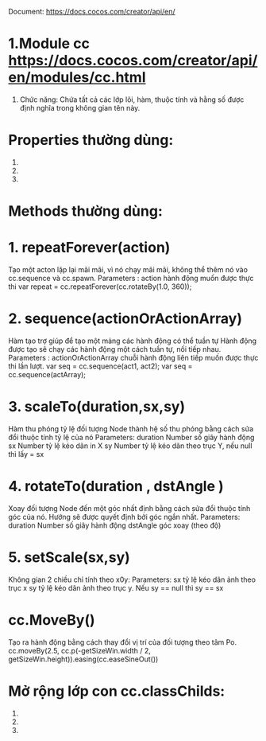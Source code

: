 Document:
https://docs.cocos.com/creator/api/en/

# 1.Module cc https://docs.cocos.com/creator/api/en/modules/cc.html

1. Chức năng: Chứa tất cả các lớp lõi, hàm, thuộc tính và hằng số được định nghĩa trong không gian tên này.

# Properties thường dùng:

1.
2.
3.

# Methods thường dùng:

# 1. repeatForever(action)

Tạo một acton lặp lại mãi mãi, vì nó chạy mãi mãi, không thể thêm nó vào cc.sequence và cc.spawn.
Parameters :
action hành động muốn được thực thi
var repeat = cc.repeatForever(cc.rotateBy(1.0, 360));

# 2. sequence(actionOrActionArray)

Hàm tạo trợ giúp để tạo một mảng các hành động có thể tuần tự Hành động được tạo sẽ chạy các hành động một cách tuần tự, nối tiếp nhau.
Parameters :
actionOrActionArray chuỗi hành động liên tiếp muốn được thực thi lần lượt.
var seq = cc.sequence(act1, act2);
var seq = cc.sequence(actArray);

# 3. scaleTo(duration,sx,sy)

Hàm thu phóng tỷ lệ đối tượng Node thành hệ số thu phóng bằng cách sửa đổi thuộc tính tỷ lệ của nó
Parameters:
duration Number số giây hành động
sx Number tỷ lệ kéo dãn in X
sy Number tỷ lệ kéo dãn theo trục Y, nếu null thì lấy = sx

# 4. rotateTo(duration , dstAngle )

Xoay đối tượng Node đến một góc nhất định bằng cách sửa đổi thuộc tính góc của nó.
Hướng sẽ được quyết định bởi góc ngắn nhất.
Parameters:
duration Number số giây hành động
dstAngle góc xoay (theo độ)

# 5. setScale(sx,sy)

Không gian 2 chiều chỉ tính theo x0y:
Parameters:
sx tỷ lệ kéo dãn ảnh theo trục x
sy tỷ lệ kéo dãn ảnh theo trục y. Nếu sy == null thì sy == sx

# cc.MoveBy()

Tạo ra hành động bằng cách thay đổi vị trí của đối tượng theo tâm Po.
cc.moveBy(2.5, cc.p(-getSizeWin.width / 2, getSizeWin.height)).easing(cc.easeSineOut())

# Mở rộng lớp con cc.classChilds:

1.
2.
3.
